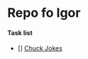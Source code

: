 # Repo fo Igor #

#### Task list ####
- [] [Chuck Jokes](https://github.com/mykytiakv/padavan/task1_(chuck_jokes))